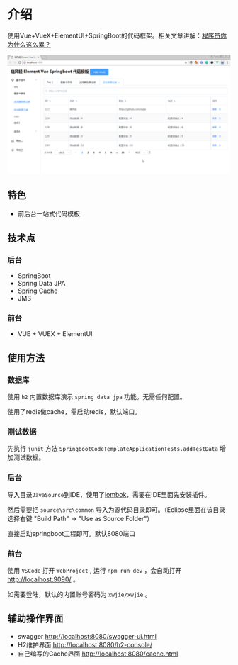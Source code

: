 # 介绍

使用Vue+VueX+ElementUI+SpringBoot的代码框架。相关文章讲解：[程序员你为什么这么累？](https://zhuanlan.zhihu.com/p/28705206)


![](./main.png)

## 特色

* 前后台一站式代码模板

## 技术点

### 后台
* SpringBoot
* Spring Data JPA
* Spring Cache
* JMS

### 前台
* VUE + VUEX + ElementUI

## 使用方法

### 数据库
使用 `h2` 内置数据库演示 `spring data jpa` 功能。无需任何配置。

使用了redis做cache，需启动redis，默认端口。

### 测试数据

先执行 `junit` 方法 `SpringbootCodeTemplateApplicationTests.addTestData` 增加测试数据。

### 后台

导入目录`JavaSource`到IDE，使用了[lombok](https://projectlombok.org/)，需要在IDE里面先安装插件。

然后需要把 `source\src\common` 导入为源代码目录即可。（Eclipse里面在该目录选择右键 "Build Path" -> "Use as Source Folder"）

直接启动springboot工程即可。默认8080端口

### 前台

使用 `VSCode` 打开 `WebProject` , 运行 `npm run dev` ，会自动打开 [http://localhost:9090/](http://localhost:9090/) 。


如需要登陆，默认的内置账号密码为 `xwjie/xwjie` 。

## 辅助操作界面 

* swagger [http://localhost:8080/swagger-ui.html](http://localhost:8080/swagger-ui.html)
* H2维护界面 [http://localhost:8080/h2-console/](http://localhost:8080/h2-console/)
* 自己编写的Cache界面  [http://localhost:8080/cache.html](http://localhost:8080/cache.html)
